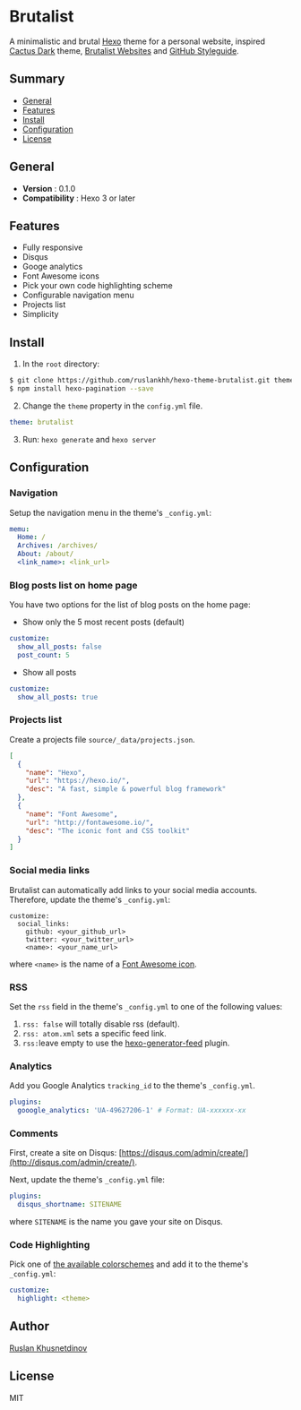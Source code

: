 # Brutalist

A minimalistic and brutal [Hexo](http://hexo.io) theme for a personal website, inspired [Cactus Dark](https://probberechts.github.io/cactus-dark/) theme, [Brutalist Websites](http://brutalistwebsites.com/) and [GitHub Styleguide](https://github.com/styleguide).

<!-- [Demo](https://ruslankhh.com/hexo-theme-brutalist/) -->

## Summary

- [General](#general)
- [Features](#features)
- [Install](#install)
- [Configuration](#configuration)
- [License](#license)

## General

- **Version** : 0.1.0
- **Compatibility** : Hexo 3 or later

## Features

- Fully responsive
- Disqus
- Googe analytics
- Font Awesome icons
- Pick your own code highlighting scheme
- Configurable navigation menu
- Projects list
- Simplicity

## Install

1. In the `root` directory:

  ```bash
  $ git clone https://github.com/ruslankhh/hexo-theme-brutalist.git themes/brutalist
  $ npm install hexo-pagination --save
  ```

2. Change the `theme` property in the `config.yml` file.

  ```yml
  theme: brutalist
  ```

3. Run: `hexo generate` and `hexo server`

## Configuration

### Navigation

Setup the navigation menu in the theme's `_config.yml`:

```yml
memu:
  Home: /
  Archives: /archives/
  About: /about/
  <link_name>: <link_url>
```

### Blog posts list on home page

You have two options for the list of blog posts on the home page:

- Show only the 5 most recent posts (default)

```yml
customize:
  show_all_posts: false
  post_count: 5
```

- Show all posts

```yml
customize:
  show_all_posts: true
```

### Projects list

Create a projects file `source/_data/projects.json`.

```json
[
  {
    "name": "Hexo",
    "url": "https://hexo.io/",
    "desc": "A fast, simple & powerful blog framework"
  },
  {
    "name": "Font Awesome",
    "url": "http://fontawesome.io/",
    "desc": "The iconic font and CSS toolkit"
  }
]
```

### Social media links

Brutalist can automatically add links to your social media accounts. Therefore, update the theme's `_config.yml`:

```
customize:
  social_links:
    github: <your_github_url>
    twitter: <your_twitter_url>
    <name>: <your_name_url>
```

where `<name>` is the name of a [Font Awesome icon](http://fontawesome.io/icons/#brand).

### RSS

Set the `rss` field in the theme's `_config.yml` to one of the following values:

1. `rss: false` will totally disable rss (default).
2. `rss: atom.xml` sets a specific feed link.
3. `rss:`leave empty to use the [hexo-generator-feed](https://github.com/hexojs/hexo-generator-feed) plugin.

### Analytics

Add you Google Analytics `tracking_id` to the theme's `_config.yml`.

```yml
plugins:
  gooogle_analytics: 'UA-49627206-1' # Format: UA-xxxxxx-xx
```

### Comments

First, create a site on Disqus: [https://disqus.com/admin/create/](http://disqus.com/admin/create/).

Next, update the theme's `_config.yml` file:

```yml
plugins:
  disqus_shortname: SITENAME
```

where `SITENAME` is the name you gave your site on Disqus.

### Code Highlighting

Pick one of [the available colorschemes](https://github.com/probberechts/cactus-dark/tree/master/source/css/_highlight) and add it to the theme's `_config.yml`:

```yml
customize:
  highlight: <theme>
```

## Author

[Ruslan Khusnetdinov](https://github.com/ruslankhh)

## License
MIT
